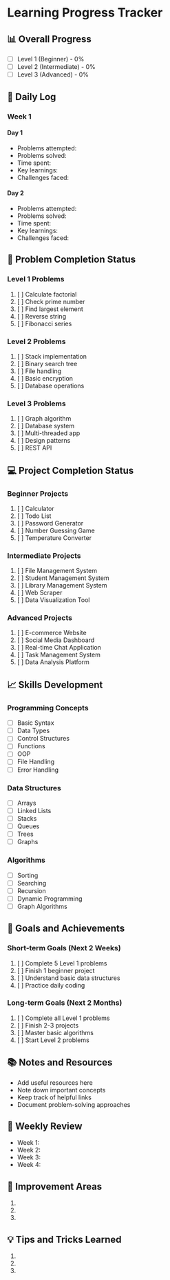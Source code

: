 # Learning Progress Tracker

## 📊 Overall Progress
- [ ] Level 1 (Beginner) - 0%
- [ ] Level 2 (Intermediate) - 0%
- [ ] Level 3 (Advanced) - 0%

## 📝 Daily Log

### Week 1
#### Day 1
- Problems attempted: 
- Problems solved:
- Time spent:
- Key learnings:
- Challenges faced:

#### Day 2
- Problems attempted:
- Problems solved:
- Time spent:
- Key learnings:
- Challenges faced:

## 🎯 Problem Completion Status

### Level 1 Problems
1. [ ] Calculate factorial
2. [ ] Check prime number
3. [ ] Find largest element
4. [ ] Reverse string
5. [ ] Fibonacci series

### Level 2 Problems
1. [ ] Stack implementation
2. [ ] Binary search tree
3. [ ] File handling
4. [ ] Basic encryption
5. [ ] Database operations

### Level 3 Problems
1. [ ] Graph algorithm
2. [ ] Database system
3. [ ] Multi-threaded app
4. [ ] Design patterns
5. [ ] REST API

## 💻 Project Completion Status

### Beginner Projects
1. [ ] Calculator
2. [ ] Todo List
3. [ ] Password Generator
4. [ ] Number Guessing Game
5. [ ] Temperature Converter

### Intermediate Projects
1. [ ] File Management System
2. [ ] Student Management System
3. [ ] Library Management System
4. [ ] Web Scraper
5. [ ] Data Visualization Tool

### Advanced Projects
1. [ ] E-commerce Website
2. [ ] Social Media Dashboard
3. [ ] Real-time Chat Application
4. [ ] Task Management System
5. [ ] Data Analysis Platform

## 📈 Skills Development

### Programming Concepts
- [ ] Basic Syntax
- [ ] Data Types
- [ ] Control Structures
- [ ] Functions
- [ ] OOP
- [ ] File Handling
- [ ] Error Handling

### Data Structures
- [ ] Arrays
- [ ] Linked Lists
- [ ] Stacks
- [ ] Queues
- [ ] Trees
- [ ] Graphs

### Algorithms
- [ ] Sorting
- [ ] Searching
- [ ] Recursion
- [ ] Dynamic Programming
- [ ] Graph Algorithms

## 🎯 Goals and Achievements

### Short-term Goals (Next 2 Weeks)
1. [ ] Complete 5 Level 1 problems
2. [ ] Finish 1 beginner project
3. [ ] Understand basic data structures
4. [ ] Practice daily coding

### Long-term Goals (Next 2 Months)
1. [ ] Complete all Level 1 problems
2. [ ] Finish 2-3 projects
3. [ ] Master basic algorithms
4. [ ] Start Level 2 problems

## 📚 Notes and Resources
- Add useful resources here
- Note down important concepts
- Keep track of helpful links
- Document problem-solving approaches

## 🔄 Weekly Review
- Week 1: 
- Week 2:
- Week 3:
- Week 4:

## 🎯 Improvement Areas
1. 
2. 
3. 

## 💡 Tips and Tricks Learned
1. 
2. 
3. 